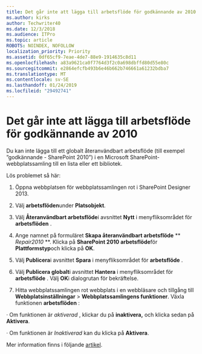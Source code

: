 ```yaml
---
title: Det går inte att lägga till arbetsflöde för godkännande av 2010
ms.author: kirks
author: Techwriter40
ms.date: 12/3/2018
ms.audience: ITPro
ms.topic: article
ROBOTS: NOINDEX, NOFOLLOW
localization_priority: Priority
ms.assetid: 0df65cf9-7eae-4de7-88e9-1914635c8d11
ms.openlocfilehash: a83a9621ca0f7764d3f2c0a698dbffd80d55e80c
ms.sourcegitcommit: e2864efcfb493b6e46b662b746661a61232bdba7
ms.translationtype: MT
ms.contentlocale: sv-SE
ms.lasthandoff: 01/24/2019
ms.locfileid: "29492741"
---
```

# <a name="unable-to-add-2010-approval-workflow"></a>Det går inte att lägga till arbetsflöde för godkännande av 2010

Du kan inte lägga till ett globalt återanvändbart arbetsflöde (till exempel ”godkännande - SharePoint 2010”) i en Microsoft SharePoint-webbplatssamling till en lista eller ett bibliotek.
  
Lös problemet så här: 
  
1. Öppna webbplatsen för webbplatssamlingen rot i SharePoint Designer 2013.
  
2. Välj **arbetsflöden**under **Platsobjekt**. 
  
3. Välj **Återanvändbart arbetsflöde**i avsnittet **Nytt** i menyfliksområdet för **arbetsflöden** . 
  
4. Ange namnet på formuläret **Skapa återanvändbart arbetsflöde** ** *Repair2010* **. Klicka på **SharePoint 2010 arbetsflöde**för **Plattformstyp**och klicka på **OK**. 
  
1. Välj **Publicera**i avsnittet **Spara** i menyfliksområdet för **arbetsflöde** . 
  
2. Välj **Publicera globalt**i avsnittet **Hantera** i menyfliksområdet för **arbetsflöde** . Välj **OK**i dialogrutan för bekräftelse. 
  
3. Hitta webbplatssamlingen rot webbplats i en webbläsare och tillgång till **Webbplatsinställningar** \> **Webbplatssamlingens funktioner**. Växla funktionen **arbetsflöden** : 
  
· Om funktionen är *aktiverad* , klickar du på **inaktivera,** och klicka sedan på **Aktivera**. 
  
· Om funktionen är *Inaktiverad* kan du klicka på **Aktivera**. 
  
Mer information finns i följande [artikel](https://go.microsoft.com/fwlink/?linkid=2047770&amp;clcid=0x409).
  

